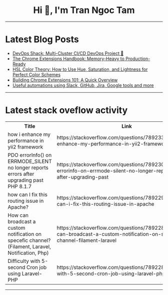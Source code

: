 <h1 align="center">Hi 👋, I'm Tran Ngoc Tam</h1>

---

# Latest Blog Posts 
<!-- BLOG-POST-LIST:START -->
- [DevOps Shack: Multi-Cluster CI/CD DevOps Project 🌟](https://dev.to/swapi123/devops-shack-multi-cluster-cicd-devops-project-3llf)
- [The Chrome Extensions Handbook: Memory-Heavy to Production-Ready](https://dev.to/sfundomhlungu/the-chrome-extensions-handbook-memory-heavy-to-production-ready-2a0)
- [HSL Color Theory: How to Use Hue, Saturation, and Lightness for Perfect Color Schemes](https://dev.to/futuristicgeeks/hsl-color-theory-how-to-use-hue-saturation-and-lightness-for-perfect-color-schemes-3h72)
- [Building Chrome Extensions 101: A Quick Overview](https://dev.to/sfundomhlungu/building-chrome-extensions-101-a-quick-overview-2p96)
- [Useful automations using Slack, GitHub, Jira, Google tools and more](https://dev.to/haimzlato/useful-automations-using-slack-github-jira-google-tools-and-more-3oj9)
<!-- BLOG-POST-LIST:END -->

---

# Latest stack oveflow activity
<table>
  <tr><th>Title</th><th>Link</th></tr>
  <!-- STACKOVERFLOW:START --><tr><td>how i enhance my performance in yii2 framework</td><td>https://stackoverflow.com/questions/78923306/how-i-enhance-my-performance-in-yii2-framework</td></tr><tr><td>PDO errorInfo&lpar;&rpar; on ERRMODE_SILENT no longer reports errors after upgrading past PHP 8.1.7</td><td>https://stackoverflow.com/questions/78923013/pdo-errorinfo-on-errmode-silent-no-longer-reports-errors-after-upgrading-past</td></tr><tr><td>how can I fix this routing issue in Apache?</td><td>https://stackoverflow.com/questions/78922950/how-can-i-fix-this-routing-issue-in-apache</td></tr><tr><td>How can broadcast a custom notification on specefic channel? &lpar;Filament, Laravel, Notification, Php&rpar;</td><td>https://stackoverflow.com/questions/78922898/how-can-broadcast-a-custom-notification-on-specefic-channel-filament-laravel</td></tr><tr><td>Difficulty with 5-second Cron job using Laravel-PHP</td><td>https://stackoverflow.com/questions/78922894/difficulty-with-5-second-cron-job-using-laravel-php</td></tr><!-- STACKOVERFLOW:END -->
</table>

---


